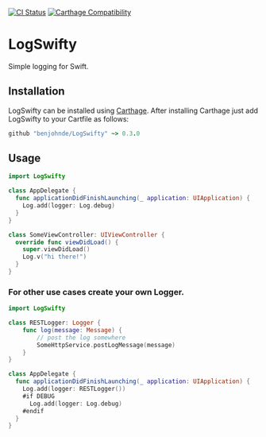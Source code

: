 [![CI Status](https://travis-ci.org/benjohnde/LogSwifty.svg?branch=master)](https://travis-ci.org/benjohnde/LogSwifty)
[![Carthage Compatibility](https://img.shields.io/badge/carthage-✓-e2c245.svg)](https://github.com/Carthage/Carthage/)

# LogSwifty

Simple logging for Swift.

## Installation

LogSwifty can be installed using [Carthage](https://github.com/Carthage/Carthage). After installing Carthage just add LogSwifty to your Cartfile as follows:

```ruby
github "benjohnde/LogSwifty" ~> 0.3.0
```

## Usage

```swift
import LogSwifty

class AppDelegate {
  func applicationDidFinishLaunching(_ application: UIApplication) {
    Log.add(logger: Log.debug)
  }
}

class SomeViewController: UIViewController {
  override func viewDidLoad() {
    super.viewDidLoad()
    Log.v("hi there!")
  }
}
```

### For other use cases create your own Logger.

```swift
import LogSwifty

class RESTLogger: Logger {
    func log(message: Message) {
        // post the log somewhere
        SomeHttpService.postLogMessage(message)
    }
}

class AppDelegate {
  func applicationDidFinishLaunching(_ application: UIApplication) {
    Log.add(logger: RESTLogger())
    #if DEBUG
      Log.add(logger: Log.debug)
    #endif
  }
}
```
